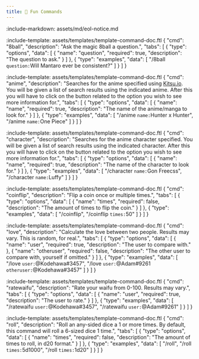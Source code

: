 ```yaml
---
title: 🎲 Fun Commands
---
```

:include-markdown: assets/md/eol-notice.md

:include-template: assets/templates/template-command-doc.ftl {
"cmd": "8ball",
"description": "Ask the magic 8ball a question.",
"tabs": [
{
"type": "options",
"data": [
{
"name": "question",
"required": true,
"description": "The question to ask."
}
]
},
{
"type": "examples",
"data": [
"/8ball `question:`Will Mantaro ever be consistent?"
]
}
]
}


:include-template: assets/templates/template-command-doc.ftl {
"cmd": "anime",
"description": "Searches for the anime specified using [Kitsu.io](https://kitsu.io/). You will be given a list of search results using the indicated anime. After this you will have to click on the button related to the option you wish to see more information for.",
"tabs": [
{
"type": "options",
"data": [
{
"name": "name",
"required": true,
"description": "The name of the anime/manga to look for."
}
]
},
{
"type": "examples",
"data": [
"/anime `name:`Hunter x Hunter",
"/anime `name:`One Piece"
]
}
]
}


:include-template: assets/templates/template-command-doc.ftl {
"cmd": "character",
"description": "Searches for the anime character specified. You will be given a list of search results using the indicated character. After this you will have to click on the button related to the option you wish to see more information for.",
"tabs": [
{
"type": "options",
"data": [
{
"name": "name",
"required": true,
"description": "The name of the character to look for."
}
]
},
{
"type": "examples",
"data": [
"/character `name:`Gon Freecss",
"/character `name:`Luffy"
]
}
]
}


:include-template: assets/templates/template-command-doc.ftl {
"cmd": "coinflip",
"description": "Flip a coin once or multiple times.",
"tabs": [
{
"type": "options",
"data": [
{
"name": "times",
"required": false,
"description": "The amount of times to flip the coin."
}
]
},
{
"type": "examples",
"data": [
"/coinflip",
"/coinflip `times:`50"
]
}
]
}

:include-template: assets/templates/template-command-doc.ftl {
"cmd": "love",
"description": "Calculate the love between two people. Results may vary. This is random, for real.",
"tabs": [
{
"type": "options",
"data": [
{
"name": "user",
"required": true,
"description": "The user to compare with."
},
{
"name": "otheruser",
"required": false,
"description": "The other user to compare with, yourself if omitted."
}
]
},
{
"type": "examples",
"data": [
"/love `user:`@Kodehawa#3457",
"/love `user:`@Adam#9261 `otheruser:`@Kodehawa#3457"
]
}
]
}

:include-template: assets/templates/template-command-doc.ftl {
"cmd": "ratewaifu",
"description": "Rate your waifu from 0-100. Results may vary.",
"tabs": [
{
"type": "options",
"data": [
{
"name": "user",
"required": true,
"description": "The user to rate."
}
]
},
{
"type": "examples",
"data": [
"/ratewaifu `user:`@Kodehawa#3457",
"/ratewaifu `user:`@Adam#9261"
]
}
]
}

:include-template: assets/templates/template-command-doc.ftl {
"cmd": "roll",
"description": "Roll an any-sided dice a 1 or more times. By default, this command will roll a 6-sized dice 1 time.",
"tabs": [
{
"type": "options",
"data": [
{
"name": "times",
"required": false,
"description": "The amount of times to roll, in d20 format."
}
]
},
{
"type": "examples",
"data": [
"/roll",
"/roll `times:`5d1000",
"/roll `times:`1d20"
]
}
]
}
